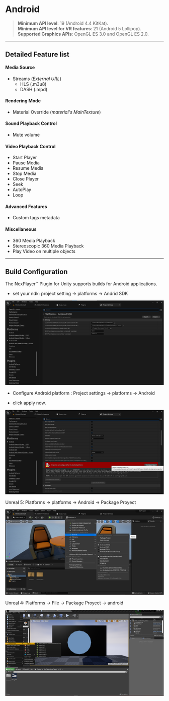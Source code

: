 # Android

> **Minimum API level**: 19 (Android 4.4 KitKat).  
**Minimum API level for VR features**: 21 (Android 5 Lollipop).  
**Supported Graphics APIs**: OpenGL ES  3.0 and OpenGL ES 2.0.  

---
## Detailed Feature list
#### Media Source
- Streams (*External URL*)
	- HLS (.m3u8)
	- DASH (.mpd)

#### Rendering Mode 
- Material Override (*material's MainTexture*)

#### Sound Playback Control
- Mute volume

#### Video Playback Control
- Start Player
- Pause Media
- Resume Media
- Stop Media
- Close Player
- Seek
- AutoPlay
- Loop

#### Advanced Features
- Custom tags metadata

#### Miscellaneous
- 360 Media Playback
- Stereoscopic 360 Media Playback
- Play Video on multiple objects

---
## Build Configuration

The NexPlayer™ Plugin for Unity supports builds for Android applications.

-  set your ndk: project setting → platforms → Andrid SDK

![](../assets/platforms/and1.png)

- Configure Android platform : Project settings → platforms → Android

- click apply now.

![](../assets/platforms/and2.png)

Unreal 5: Platforms → platforms → Android → Package Proyect

![](../assets/platforms/and3.png)

Unreal 4: Platforms → File → Package Proyect → android

![](../assets/platforms/and4.png)
